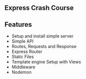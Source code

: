 
## Express Crash Course

## Features

- Setup and install simple server
- Simple API
- Routes, Requests and Response
- Express Router
- Static Files
- Template engine Setup with Views
- Middleware
- Nodemon
